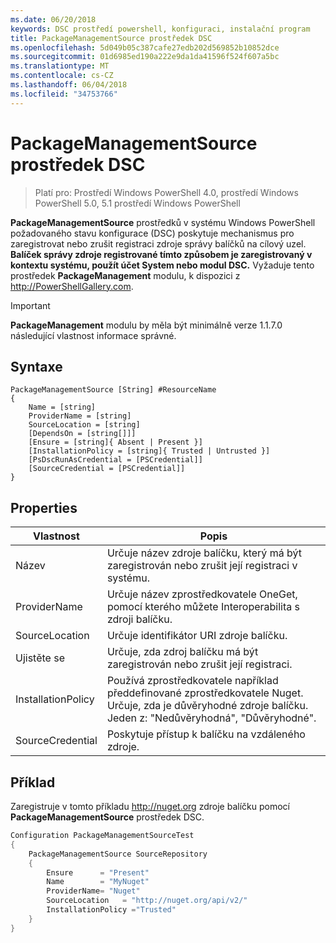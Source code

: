 ```yaml
---
ms.date: 06/20/2018
keywords: DSC prostředí powershell, konfiguraci, instalační program
title: PackageManagementSource prostředek DSC
ms.openlocfilehash: 5d049b05c387cafe27edb202d569852b10852dce
ms.sourcegitcommit: 01d6985ed190a222e9da1da41596f524f607a5bc
ms.translationtype: MT
ms.contentlocale: cs-CZ
ms.lasthandoff: 06/04/2018
ms.locfileid: "34753766"
---
```

# <a name="dsc-packagemanagementsource-resource"></a>PackageManagementSource prostředek DSC

> Platí pro: Prostředí Windows PowerShell 4.0, prostředí Windows PowerShell 5.0, 5.1 prostředí Windows PowerShell

**PackageManagementSource** prostředků v systému Windows PowerShell požadovaného stavu konfigurace (DSC) poskytuje mechanismus pro zaregistrovat nebo zrušit registraci zdroje správy balíčků na cílový uzel. **Balíček správy zdroje registrované tímto způsobem je zaregistrovaný v kontextu systému, použít účet System nebo modul DSC.** Vyžaduje tento prostředek **PackageManagement** modulu, k dispozici z http://PowerShellGallery.com.

> [!IMPORTANT]
> **PackageManagement** modulu by měla být minimálně verze 1.1.7.0 následující vlastnost informace správné.

## <a name="syntax"></a>Syntaxe

```
PackageManagementSource [String] #ResourceName
{
    Name = [string]
    ProviderName = [string]
    SourceLocation = [string]
    [DependsOn = [string[]]]
    [Ensure = [string]{ Absent | Present }]
    [InstallationPolicy = [string]{ Trusted | Untrusted }]
    [PsDscRunAsCredential = [PSCredential]]
    [SourceCredential = [PSCredential]]
}
```

## <a name="properties"></a>Properties

|  Vlastnost  |  Popis   |
|---|---|
| Název| Určuje název zdroje balíčku, který má být zaregistrován nebo zrušit její registraci v systému.|
| ProviderName| Určuje název zprostředkovatele OneGet, pomocí kterého můžete Interoperabilita s zdroji balíčku.|
| SourceLocation| Určuje identifikátor URI zdroje balíčku.|
| Ujistěte se| Určuje, zda zdroj balíčku má být zaregistrován nebo zrušit její registraci.|
| InstallationPolicy| Používá zprostředkovatele například předdefinované zprostředkovatele Nuget. Určuje, zda je důvěryhodné zdroje balíčku. Jeden z: "Nedůvěryhodná", "Důvěryhodné".|
| SourceCredential| Poskytuje přístup k balíčku na vzdáleného zdroje.|

## <a name="example"></a>Příklad

Zaregistruje v tomto příkladu http://nuget.org zdroje balíčku pomocí **PackageManagementSource** prostředek DSC.

```powershell
Configuration PackageManagementSourceTest
{
    PackageManagementSource SourceRepository
    {
        Ensure      = "Present"
        Name        = "MyNuget"
        ProviderName= "Nuget"
        SourceLocation   = "http://nuget.org/api/v2/"
        InstallationPolicy ="Trusted"
    }
}
```